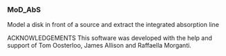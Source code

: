 ### MoD_AbS ###
Model a disk in front of a source and extract the integrated absorption line



ACKNOWLEDGEMENTS
This software was developed with the help and support
of Tom Oosterloo, James Allison and Raffaella Morganti.
